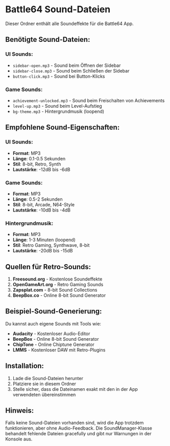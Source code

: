# Battle64 Sound-Dateien

Dieser Ordner enthält alle Soundeffekte für die Battle64 App.

## Benötigte Sound-Dateien:

### UI Sounds:
- `sidebar-open.mp3` - Sound beim Öffnen der Sidebar
- `sidebar-close.mp3` - Sound beim Schließen der Sidebar  
- `button-click.mp3` - Sound bei Button-Klicks

### Game Sounds:
- `achievement-unlocked.mp3` - Sound beim Freischalten von Achievements
- `level-up.mp3` - Sound beim Level-Aufstieg
- `bg-theme.mp3` - Hintergrundmusik (loopend)

## Empfohlene Sound-Eigenschaften:

### UI Sounds:
- **Format**: MP3
- **Länge**: 0.1-0.5 Sekunden
- **Stil**: 8-bit, Retro, Synth
- **Lautstärke**: -12dB bis -6dB

### Game Sounds:
- **Format**: MP3
- **Länge**: 0.5-2 Sekunden
- **Stil**: 8-bit, Arcade, N64-Style
- **Lautstärke**: -10dB bis -4dB

### Hintergrundmusik:
- **Format**: MP3
- **Länge**: 1-3 Minuten (loopend)
- **Stil**: Retro Gaming, Synthwave, 8-bit
- **Lautstärke**: -20dB bis -15dB

## Quellen für Retro-Sounds:

1. **Freesound.org** - Kostenlose Soundeffekte
2. **OpenGameArt.org** - Retro Gaming Sounds
3. **Zapsplat.com** - 8-bit Sound Collections
4. **BeepBox.co** - Online 8-bit Sound Generator

## Beispiel-Sound-Generierung:

Du kannst auch eigene Sounds mit Tools wie:
- **Audacity** - Kostenloser Audio-Editor
- **BeepBox** - Online 8-bit Sound Generator
- **ChipTone** - Online Chiptune Generator
- **LMMS** - Kostenloser DAW mit Retro-Plugins

## Installation:

1. Lade die Sound-Dateien herunter
2. Platziere sie in diesem Ordner
3. Stelle sicher, dass die Dateinamen exakt mit den in der App verwendeten übereinstimmen

## Hinweis:

Falls keine Sound-Dateien vorhanden sind, wird die App trotzdem funktionieren, aber ohne Audio-Feedback.
Die SoundManager-Klasse behandelt fehlende Dateien gracefully und gibt nur Warnungen in der Konsole aus.